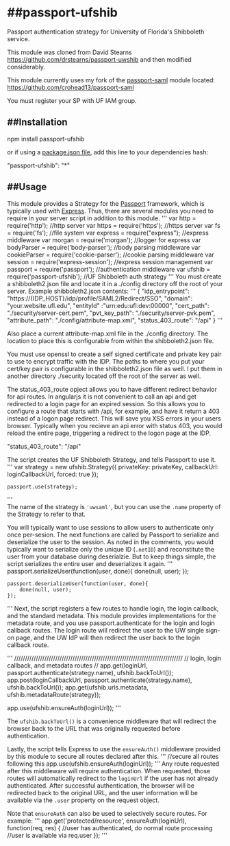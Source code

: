 ##passport-ufshib
===============

Passport authentication strategy for University of Florida's Shibboleth service.

This module was cloned from David Stearns https://github.com/drstearns/passport-uwshib and then modified considerably.

This module currently uses my fork of the [passport-saml](https://github.com/bergie/passport-saml) module located: https://github.com/crohead13/passport-saml


You must register your SP with UF IAM group.

##Installation
------------

  npm install passport-ufshib

or if using a [package.json file](https://www.npmjs.org/doc/package.json.html), add this line to your dependencies hash:

  "passport-ufshib": "*"
  
  
##Usage
-----

This module provides a Strategy for the [Passport](http://passportjs.org/) framework, which is typically used with [Express](http://expressjs.com/). Thus, there are several modules you need to require in your server script in addition to this module.
'''
  var http         = require('http');                     //http server
  var https        = require('https');                    //https server
  var fs           = require('fs');                       //file system
  var express      = require("express");                  //express middleware
  var morgan       = require('morgan');                   //logger for express
  var bodyParser   = require('body-parser');              //body parsing middleware
  var cookieParser = require('cookie-parser');            //cookie parsing middleware
  var session      = require('express-session');          //express session management
  var passport     = require('passport');                 //authentication middleware
  var ufshib       = require('passport-ufshib');          //UF Shibboleth auth strategy
'''
  You must create a shibboleth2.json file and locate it in a ./config directory off the root of your server.
  Example shibboleth2.json contents:
  '''
  {
  	"idp_entrypoint": "https://{IDP_HOST}/idp/profile/SAML2/Redirect/SSO",
  	"domain": "your.website.ufl.edu",
   	"entityId" :"urn:edu:ufl:dev:00000",
   	"cert_path": "./security/server-cert.pem",
   	"pvt_key_path": "./security/server-pvk.pem",
   	"attribute_path": "./config/attribute-map.xml",
   	"status_403_route": "/api"
  }
  '''
  
  Also place a current attribute-map.xml file in the ./config directory.  The location to place this is configurable from within the shibboleth2.json file.
  
  You must use openssl to create a self signed certificate and private key pair to use to encrypt traffic with the IDP. The paths to where you put your cert/key pair is configurable in the shibboleth2.json file as well.  I put them in another directory ./security located off the root of the server as well.
  
  The status_403_route opject allows you to have different redirect behavior for api routes.  In angularjs it is not convenient to call an api and get redirected to a login page for an expired session. So this allows you to configure a route that starts with /api, for example, and have it return a 403 instead of a logon page redirect.  This will save you XSS errors in your users browser.  Typically when you recieve an api error with status 403, you would reload the entire page, triggering a redirect to the logon page at the IDP.
  
  "status_403_route": "/api"
  
  The script creates the UF Shibboleth Strategy, and tells Passport to use it.
  '''
  var strategy = new ufshib.Strategy({
    privateKey: privateKey,
    callbackUrl: loginCallbackUrl,
    forced: true
  });

    passport.use(strategy);
  '''  
    The name of the strategy is `'uwsaml'`, but you can use the `.name` property of the Strategy to refer to that.

You will typically want to use sessions to allow users to authenticate only once per-sesion. The next functions are called by Passport to serialize and deserialize the user to the session. As noted in the comments, you would typically want to serialize only the unique ID (`.netID`) and reconstitute the user from your database during deserialzie. But to keep things simple, the script serializes the entire user and deserializes it again.
'''
    passport.serializeUser(function(user, done){
        done(null, user);
    });

    passport.deserializeUser(function(user, done){
        done(null, user);
    });
'''
Next, the script registers a few routes to handle login, the login callback, and the standard metadata. This module provides implementations for the metadata route, and you use passport.authenticate for the login and login callback routes. The login route will redirect the user to the UW single sign-on page, and the UW IdP will then redirect the user back to the login callback route.

'''
  //////////////////////////////////////////////////////////////////////////////
  // login, login callback, and metadata routes
  //
  app.get(loginUrl, passport.authenticate(strategy.name), ufshib.backToUrl());
  app.post(loginCallbackUrl, passport.authenticate(strategy.name), ufshib.backToUrl());
  app.get(ufshib.urls.metadata, ufshib.metadataRoute(strategy));
  
  app.use(ufshib.ensureAuth(loginUrl));
'''

The `ufshib.backToUrl()` is a convenience middleware that will redirect the browser back to the URL that was originally requested before authentication.

Lastly, the script tells Express to use the `ensureAuth()` middleware provided by this module to secure all routes declared after this.
'''
    //secure all routes following this
    app.use(ufshib.ensureAuth(loginUrl));
'''
Any route requested after this middleware will require authentication. When requested, those routes will automatically redirect to the `loginUrl` if the user has not already authenticated. After successful authentication, the browser will be redirected back to the original URL, and the user information will be available via the `.user` property on the request object.

Note that `ensureAuth` can also be used to selectively secure routes. For example:
'''
    app.get('protected/resource', ensureAuth(loginUrl), function(req, res) {
        //user has authenticated, do normal route processing
        //user is available via req.user
    });
'''

